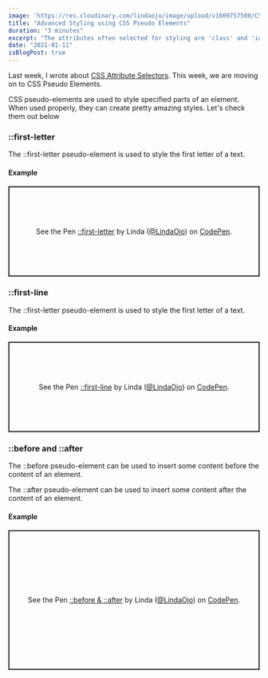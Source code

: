 ```yaml
---
image: 'https://res.cloudinary.com/lindaojo/image/upload/v1609757500/CSS_attribute_selectors_yrqhex.png'
title: "Advanced Styling using CSS Pseudo Elements"
duration: "3 minutes"
excerpt: "The attributes often selected for styling are 'class' and 'id' attribute. In this article, I will show you how to target specific elements using other attributes and their specified values..."
date: "2021-01-11"
isBlogPost: true
---
```


Last week, I wrote about <a href="https://www.lindaojo.com/blog/advanced-styling-using-css-attribute-selectors/" target="_blank">CSS Attribute Selectors</a>. This week, we are moving on to CSS Pseudo Elements.

CSS pseudo-elements are used to style specified parts of an element. When used properly, they can create pretty amazing styles. Let's check them out below

<h3>::first-letter</h3>

The ::first-letter pseudo-element is used to style the first letter of a text.

<h4 class="mb-5">Example</h4>

<p class="codepen" data-height="181" data-theme-id="dark" data-default-tab="css,result" data-user="LindaOjo" data-slug-hash="BaLOZME" style="height: 181px; box-sizing: border-box; display: flex; align-items: center; justify-content: center; border: 2px solid; margin: 1em 0; padding: 1em;" data-pen-title="::first-letter">
  <span>See the Pen <a href="https://codepen.io/LindaOjo/pen/BaLOZME">
  ::first-letter</a> by Linda (<a href="https://codepen.io/LindaOjo">@LindaOjo</a>)
  on <a href="https://codepen.io">CodePen</a>.</span>
</p>
<script async src="https://cpwebassets.codepen.io/assets/embed/ei.js"></script>

<h3>::first-line</h3>

The ::first-letter pseudo-element is used to style the first letter of a text.

<h4 class="mb-5">Example</h4>

<p class="codepen" data-height="181" data-theme-id="dark" data-default-tab="css,result" data-user="LindaOjo" data-slug-hash="BaLOdpa" style="height: 181px; box-sizing: border-box; display: flex; align-items: center; justify-content: center; border: 2px solid; margin: 1em 0; padding: 1em;" data-pen-title="::first-line">
  <span>See the Pen <a href="https://codepen.io/LindaOjo/pen/BaLOdpa">
  ::first-line</a> by Linda (<a href="https://codepen.io/LindaOjo">@LindaOjo</a>)
  on <a href="https://codepen.io">CodePen</a>.</span>
</p>
<script async src="https://cpwebassets.codepen.io/assets/embed/ei.js"></script>

<h3>::before and ::after</h3>

The ::before pseudo-element can be used to insert some content before the content of an element.

The ::after pseudo-element can be used to insert some content after the content of an element.

<h4 class="mb-5">Example</h4>

<p class="codepen" data-height="280" data-theme-id="dark" data-default-tab="css,result" data-user="LindaOjo" data-slug-hash="xxEaLyy" style="height: 280px; box-sizing: border-box; display: flex; align-items: center; justify-content: center; border: 2px solid; margin: 1em 0; padding: 1em;" data-pen-title="::before &amp;amp; ::after">
  <span>See the Pen <a href="https://codepen.io/LindaOjo/pen/xxEaLyy">
  ::before &amp; ::after</a> by Linda (<a href="https://codepen.io/LindaOjo">@LindaOjo</a>)
  on <a href="https://codepen.io">CodePen</a>.</span>
</p>
<script async src="https://cpwebassets.codepen.io/assets/embed/ei.js"></script>
